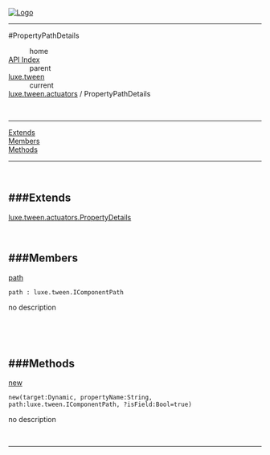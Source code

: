 
[![Logo](../../../../images/logo.png)](../../../../index.html)

---

#PropertyPathDetails


&emsp;&emsp;&emsp;home   
[API Index](../../../../api/index.html#luxe.tween)   
&emsp;&emsp;&emsp;parent    
[luxe.tween](../)     
&emsp;&emsp;&emsp;current    
[luxe.tween.actuators](./) / PropertyPathDetails

<br/>

---


[Extends](#Extends)   
[Members](#Members)   
[Methods](#Methods)   


---

&nbsp;   

<a class="lift" name="Extends" ></a>
###Extends   
---
<a class="lift" name="luxe.tween.actuators.PropertyDetails" href="{{{rel_path}}}api/luxe/tween/actuators/PropertyDetails.html">luxe.tween.actuators.PropertyDetails</a>

&nbsp;   

<a class="lift" name="Members" ></a>
###Members   
---
<a class="lift" name="path" href="#path">path</a>



`path : luxe.tween.IComponentPath`

<span class="small_desc_flat"> no description </span>   

&nbsp;   

&nbsp;   

<a class="lift" name="Methods" ></a>
###Methods   
---
<a class="lift" name="new" href="#new">new</a>



`new(target:Dynamic, propertyName:String, path:luxe.tween.IComponentPath, ?isField:Bool=true) `

<span class="small_desc_flat"> no description </span>   



&nbsp;
&nbsp;
&nbsp;

---  


&nbsp;   
&nbsp;   